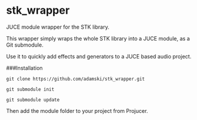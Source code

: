 stk_wrapper
==========

JUCE module wrapper for the STK library.

This wrapper simply wraps the whole STK library into a JUCE module, as a Git submodule.

Use it to quickly add effects and generators to a JUCE based audio project. 

###Installation

```git clone https://github.com/adamski/stk_wrapper.git```

```git submodule init```

```git submodule update```

Then add the module folder to your project from Projucer. 

